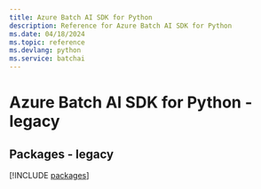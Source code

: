 ```yaml
---
title: Azure Batch AI SDK for Python
description: Reference for Azure Batch AI SDK for Python
ms.date: 04/18/2024
ms.topic: reference
ms.devlang: python
ms.service: batchai
---
```

# Azure Batch AI SDK for Python - legacy
## Packages - legacy
[!INCLUDE [packages](batch-ai-index.md)]